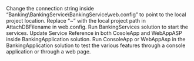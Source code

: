 Change the connection string inside “Banking\BankingService\BankingService\web.config” to point to the local project location.
      Replace “~” with the local project path in AttachDBFilename in web.config.
Run BankingServices solution to start the services.
Update Service Reference in both CosoleApp and WebAppASP inside BankingApplication solution.
Run ConsoleApp or WebAppAsp in the BankingApplication solution to test the various features through a console application or through a web page.
